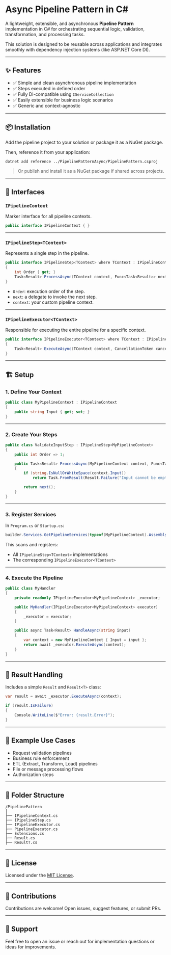 # Async Pipeline Pattern in C#

A lightweight, extensible, and asynchronous **Pipeline Pattern** implementation in C# for orchestrating sequential logic, validation, transformation, and processing tasks.

This solution is designed to be reusable across applications and integrates smoothly with dependency injection systems (like ASP.NET Core DI).

---

## ✨ Features

- ✅ Simple and clean asynchronous pipeline implementation
- ✅ Steps executed in defined order
- ✅ Fully DI-compatible using `IServiceCollection`
- ✅ Easily extensible for business logic scenarios
- ✅ Generic and context-agnostic

---

## 📦 Installation

Add the pipeline project to your solution or package it as a NuGet package.

Then, reference it from your application:

```bash
dotnet add reference ../PipelinePatternAsync/PipelinePattern.csproj
```

> Or publish and install it as a NuGet package if shared across projects.

---

## 🧩 Interfaces

### `IPipelineContext`

Marker interface for all pipeline contexts.

```csharp
public interface IPipelineContext { }
```

---

### `IPipelineStep<TContext>`

Represents a single step in the pipeline.

```csharp
public interface IPipelineStep<TContext> where TContext : IPipelineContext
{
    int Order { get; }
    Task<Result> ProcessAsync(TContext context, Func<Task<Result>> next, CancellationToken cancellationToken);
}
```

- `Order`: execution order of the step.
- `next`: a delegate to invoke the next step.
- `context`: your custom pipeline context.

---

### `IPipelineExecutor<TContext>`

Responsible for executing the entire pipeline for a specific context.

```csharp
public interface IPipelineExecutor<TContext> where TContext : IPipelineContext
{
    Task<Result> ExecuteAsync(TContext context, CancellationToken cancellationToken = default);
}
```

---

## 🏗️ Setup

### 1. Define Your Context

```csharp
public class MyPipelineContext : IPipelineContext
{
    public string Input { get; set; }
}
```

---

### 2. Create Your Steps

```csharp
public class ValidateInputStep : IPipelineStep<MyPipelineContext>
{
    public int Order => 1;

    public Task<Result> ProcessAsync(MyPipelineContext context, Func<Task<Result>> next, CancellationToken cancellationToken)
    {
        if (string.IsNullOrWhiteSpace(context.Input))
            return Task.FromResult(Result.Failure("Input cannot be empty."));

        return next();
    }
}
```

---

### 3. Register Services

In `Program.cs` or `Startup.cs`:

```csharp
builder.Services.GetPipelineServices(typeof(MyPipelineContext).Assembly);
```

This scans and registers:

- All `IPipelineStep<TContext>` implementations
- The corresponding `IPipelineExecutor<TContext>`

---

### 4. Execute the Pipeline

```csharp
public class MyHandler
{
    private readonly IPipelineExecutor<MyPipelineContext> _executor;

    public MyHandler(IPipelineExecutor<MyPipelineContext> executor)
    {
        _executor = executor;
    }

    public async Task<Result> HandleAsync(string input)
    {
        var context = new MyPipelineContext { Input = input };
        return await _executor.ExecuteAsync(context);
    }
}
```

---

## 🔧 Result Handling

Includes a simple `Result` and `Result<T>` class:

```csharp
var result = await _executor.ExecuteAsync(context);

if (result.IsFailure)
{
    Console.WriteLine($"Error: {result.Error}");
}
```

---

## 🧪 Example Use Cases

- Request validation pipelines
- Business rule enforcement
- ETL (Extract, Transform, Load) pipelines
- File or message processing flows
- Authorization steps

---

## 📁 Folder Structure

```
/PipelinePattern
│
├── IPipelineContext.cs
├── IPipelineStep.cs
├── IPipelineExecutor.cs
├── PipelineExecutor.cs
├── Extensions.cs
├── Result.cs
├── ResultT.cs
```

---

## 📜 License

Licensed under the [MIT License](LICENSE).

---

## 🤝 Contributions

Contributions are welcome! Open issues, suggest features, or submit PRs.

---

## 🙋 Support

Feel free to open an issue or reach out for implementation questions or ideas for improvements.